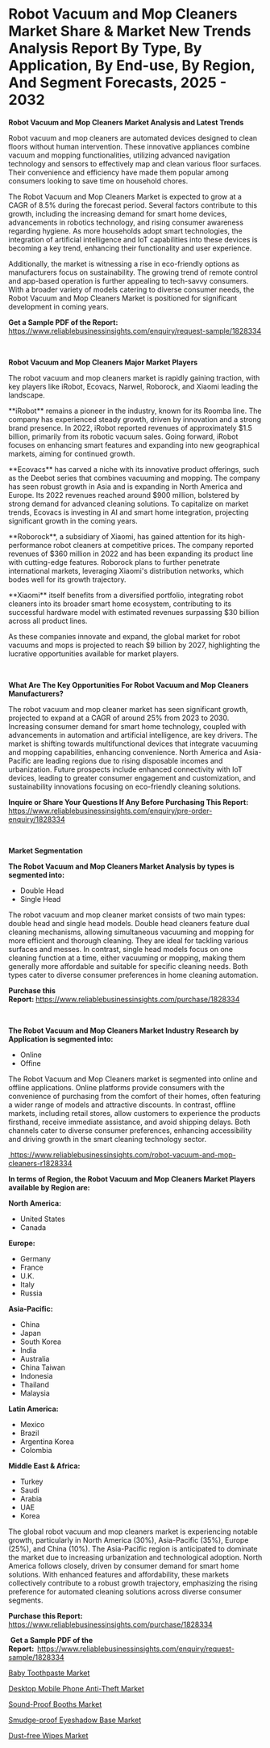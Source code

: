 <p><h1>Robot Vacuum and Mop Cleaners Market Share & Market New Trends Analysis Report By Type, By Application, By End-use, By Region, And Segment Forecasts, 2025 - 2032</h1></p><p><strong>Robot Vacuum and Mop Cleaners Market Analysis and Latest Trends</strong></p>
<p><p>Robot vacuum and mop cleaners are automated devices designed to clean floors without human intervention. These innovative appliances combine vacuum and mopping functionalities, utilizing advanced navigation technology and sensors to effectively map and clean various floor surfaces. Their convenience and efficiency have made them popular among consumers looking to save time on household chores.</p><p>The Robot Vacuum and Mop Cleaners Market is expected to grow at a CAGR of 8.5% during the forecast period. Several factors contribute to this growth, including the increasing demand for smart home devices, advancements in robotics technology, and rising consumer awareness regarding hygiene. As more households adopt smart technologies, the integration of artificial intelligence and IoT capabilities into these devices is becoming a key trend, enhancing their functionality and user experience.</p><p>Additionally, the market is witnessing a rise in eco-friendly options as manufacturers focus on sustainability. The growing trend of remote control and app-based operation is further appealing to tech-savvy consumers. With a broader variety of models catering to diverse consumer needs, the Robot Vacuum and Mop Cleaners Market is positioned for significant development in coming years.</p></p>
<p><strong>Get a Sample PDF of the Report:&nbsp;</strong> <a href="https://www.reliablebusinessinsights.com/enquiry/request-sample/1828334?utm_campaign=1121&utm_medium=2&utm_source=Github&utm_content=ia&utm_term=05042025&utm_id=robot-vacuum-and-mop-cleaners">https://www.reliablebusinessinsights.com/enquiry/request-sample/1828334</a></p>
<p>&nbsp;</p>
<p><strong>Robot Vacuum and Mop Cleaners Major Market Players</strong></p>
<p><p>The robot vacuum and mop cleaners market is rapidly gaining traction, with key players like iRobot, Ecovacs, Narwel, Roborock, and Xiaomi leading the landscape. </p><p>**iRobot** remains a pioneer in the industry, known for its Roomba line. The company has experienced steady growth, driven by innovation and a strong brand presence. In 2022, iRobot reported revenues of approximately $1.5 billion, primarily from its robotic vacuum sales. Going forward, iRobot focuses on enhancing smart features and expanding into new geographical markets, aiming for continued growth.</p><p>**Ecovacs** has carved a niche with its innovative product offerings, such as the Deebot series that combines vacuuming and mopping. The company has seen robust growth in Asia and is expanding in North America and Europe. Its 2022 revenues reached around $900 million, bolstered by strong demand for advanced cleaning solutions. To capitalize on market trends, Ecovacs is investing in AI and smart home integration, projecting significant growth in the coming years.</p><p>**Roborock**, a subsidiary of Xiaomi, has gained attention for its high-performance robot cleaners at competitive prices. The company reported revenues of $360 million in 2022 and has been expanding its product line with cutting-edge features. Roborock plans to further penetrate international markets, leveraging Xiaomi's distribution networks, which bodes well for its growth trajectory.</p><p>**Xiaomi** itself benefits from a diversified portfolio, integrating robot cleaners into its broader smart home ecosystem, contributing to its successful hardware model with estimated revenues surpassing $30 billion across all product lines. </p><p>As these companies innovate and expand, the global market for robot vacuums and mops is projected to reach $9 billion by 2027, highlighting the lucrative opportunities available for market players.</p></p>
<p>&nbsp;</p>
<p><strong>What Are The Key Opportunities For Robot Vacuum and Mop Cleaners Manufacturers?</strong></p>
<p><p>The robot vacuum and mop cleaner market has seen significant growth, projected to expand at a CAGR of around 25% from 2023 to 2030. Increasing consumer demand for smart home technology, coupled with advancements in automation and artificial intelligence, are key drivers. The market is shifting towards multifunctional devices that integrate vacuuming and mopping capabilities, enhancing convenience. North America and Asia-Pacific are leading regions due to rising disposable incomes and urbanization. Future prospects include enhanced connectivity with IoT devices, leading to greater consumer engagement and customization, and sustainability innovations focusing on eco-friendly cleaning solutions.</p></p>
<p><strong>Inquire or Share Your Questions If Any Before Purchasing This Report:</strong> <a href="https://www.reliablebusinessinsights.com/enquiry/pre-order-enquiry/1828334?utm_campaign=1121&utm_medium=2&utm_source=Github&utm_content=ia&utm_term=05042025&utm_id=robot-vacuum-and-mop-cleaners">https://www.reliablebusinessinsights.com/enquiry/pre-order-enquiry/1828334</a></p>
<p>&nbsp;</p>
<p><strong>Market Segmentation</strong></p>
<p><strong>The Robot Vacuum and Mop Cleaners Market Analysis by types is segmented into:</strong></p>
<p><ul><li>Double Head</li><li>Single Head</li></ul></p>
<p><p>The robot vacuum and mop cleaner market consists of two main types: double head and single head models. Double head cleaners feature dual cleaning mechanisms, allowing simultaneous vacuuming and mopping for more efficient and thorough cleaning. They are ideal for tackling various surfaces and messes. In contrast, single head models focus on one cleaning function at a time, either vacuuming or mopping, making them generally more affordable and suitable for specific cleaning needs. Both types cater to diverse consumer preferences in home cleaning automation.</p></p>
<p><strong>Purchase this Report:&nbsp;</strong><a href="https://www.reliablebusinessinsights.com/purchase/1828334?utm_campaign=1121&utm_medium=2&utm_source=Github&utm_content=ia&utm_term=05042025&utm_id=robot-vacuum-and-mop-cleaners">https://www.reliablebusinessinsights.com/purchase/1828334</a></p>
<p>&nbsp;</p>
<p><strong>The Robot Vacuum and Mop Cleaners Market Industry Research by Application is segmented into:</strong></p>
<p><ul><li>Online</li><li>Offine</li></ul></p>
<p><p>The Robot Vacuum and Mop Cleaners market is segmented into online and offline applications. Online platforms provide consumers with the convenience of purchasing from the comfort of their homes, often featuring a wider range of models and attractive discounts. In contrast, offline markets, including retail stores, allow customers to experience the products firsthand, receive immediate assistance, and avoid shipping delays. Both channels cater to diverse consumer preferences, enhancing accessibility and driving growth in the smart cleaning technology sector.</p></p>
<p><a href="https://www.reliablebusinessinsights.com/robot-vacuum-and-mop-cleaners-r1828334?utm_campaign=1121&utm_medium=2&utm_source=Github&utm_content=ia&utm_term=05042025&utm_id=robot-vacuum-and-mop-cleaners">&nbsp;https://www.reliablebusinessinsights.com/robot-vacuum-and-mop-cleaners-r1828334</a></p>
<p><strong>In terms of Region, the Robot Vacuum and Mop Cleaners Market Players available by Region are:</strong></p>
<p>
    <p> <strong> North America: </strong>
        <ul>
            <li>United States</li>
            <li>Canada</li>
        </ul>
        </p> 
    <p> <strong> Europe: </strong>
        <ul>
            <li>Germany</li>
            <li>France</li>
            <li>U.K.</li>
            <li>Italy</li>
            <li>Russia</li>
        </ul>
        </p> 
    <p> <strong> Asia-Pacific: </strong>
        <ul>
            <li>China</li>
            <li>Japan</li>
            <li>South Korea</li>
            <li>India</li>
            <li>Australia</li>
            <li>China Taiwan</li>
            <li>Indonesia</li>
            <li>Thailand</li>
            <li>Malaysia</li>
        </ul>
        </p> 
    <p> <strong> Latin America: </strong>
        <ul>
            <li>Mexico</li>
            <li>Brazil</li>
            <li>Argentina Korea</li>
            <li>Colombia</li>
        </ul>
        </p> 
    <p> <strong> Middle East & Africa: </strong>
        <ul>
            <li>Turkey</li>
            <li>Saudi</li>
            <li>Arabia</li>
            <li>UAE</li>
            <li>Korea</li>
        </ul>
    </p>
    </p>
<p><p>The global robot vacuum and mop cleaners market is experiencing notable growth, particularly in North America (30%), Asia-Pacific (35%), Europe (25%), and China (10%). The Asia-Pacific region is anticipated to dominate the market due to increasing urbanization and technological adoption. North America follows closely, driven by consumer demand for smart home solutions. With enhanced features and affordability, these markets collectively contribute to a robust growth trajectory, emphasizing the rising preference for automated cleaning solutions across diverse consumer segments.</p></p>
<p><strong>Purchase this Report: </strong><a href="https://www.reliablebusinessinsights.com/purchase/1828334?utm_campaign=1121&utm_medium=2&utm_source=Github&utm_content=ia&utm_term=05042025&utm_id=robot-vacuum-and-mop-cleaners">https://www.reliablebusinessinsights.com/purchase/1828334</a></p>
<p>&nbsp;<strong>Get a Sample PDF of the Report:&nbsp;&nbsp;</strong><a href="https://www.reliablebusinessinsights.com/enquiry/request-sample/1828334?utm_campaign=1121&utm_medium=2&utm_source=Github&utm_content=ia&utm_term=05042025&utm_id=robot-vacuum-and-mop-cleaners">https://www.reliablebusinessinsights.com/enquiry/request-sample/1828334</a></p>
<p><strong></strong></p>
<p><p><a href="https://github.com/spineamosa0e/Market-Research-Report-List-1/blob/main/baby-toothpaste-market.md?utm_campaign=1121&utm_medium=2&utm_source=Github&utm_content=ia&utm_term=05042025&utm_id=robot-vacuum-and-mop-cleaners">Baby Toothpaste Market</a></p><p><a href="https://github.com/dekamrapinq1/Market-Research-Report-List-1/blob/main/desktop-mobile-phone-anti-theft-market.md?utm_campaign=1121&utm_medium=2&utm_source=Github&utm_content=ia&utm_term=05042025&utm_id=robot-vacuum-and-mop-cleaners">Desktop Mobile Phone Anti-Theft Market</a></p><p><a href="https://github.com/dumanelina6v/Market-Research-Report-List-1/blob/main/sound-proof-booths-market.md?utm_campaign=1121&utm_medium=2&utm_source=Github&utm_content=ia&utm_term=05042025&utm_id=robot-vacuum-and-mop-cleaners">Sound-Proof Booths Market</a></p><p><a href="https://github.com/maaniwilka9y/Market-Research-Report-List-1/blob/main/smudge-proof-eyeshadow-base-market.md?utm_campaign=1121&utm_medium=2&utm_source=Github&utm_content=ia&utm_term=05042025&utm_id=robot-vacuum-and-mop-cleaners">Smudge-proof Eyeshadow Base Market</a></p><p><a href="https://github.com/waldarolka1j/Market-Research-Report-List-1/blob/main/dust-free-wipes-market.md?utm_campaign=1121&utm_medium=2&utm_source=Github&utm_content=ia&utm_term=05042025&utm_id=robot-vacuum-and-mop-cleaners">Dust-free Wipes Market</a></p></p>